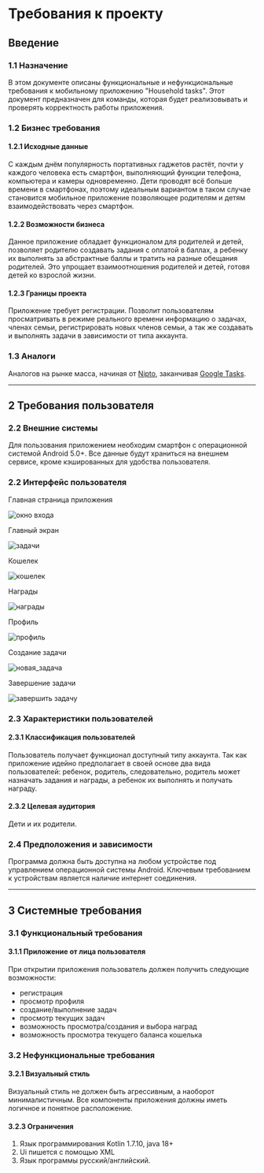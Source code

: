 # Требования к проекту

## Введение

### 1.1 Назначение

В этом документе описаны функциональные и нефункциональные требования к мобильному приложению "Household tasks". Этот документ предназначен для команды, которая будет реализовывать и проверять корректность работы приложения.

### 1.2 Бизнес требования

#### 1.2.1 Исходные данные
С каждым днём популярность портативных гаджетов растёт, почти у каждого человека есть смартфон, выполняющий функции телефона, компьютера и камеры одновременно. Дети проводят всё больше времени в смартфонах, поэтому идеальным вариантом в таком случае становится мобильное приложение позволяющее родителям и детям взаимодействовать через смартфон.
#### 1.2.2 Возможности бизнеса

Данное приложение обладает функционалом для родителей и детей, позволяет родителю создавать задания с оплатой в баллах, а ребенку их выполнять за абстрактные баллы и тратить на разные обещания родителей. Это упрощает взаимоотношения родителей и детей, готовя детей ко взрослой жизни.
#### 1.2.3 Границы проекта

Приложение требует регистрации. Позволит пользователям просматривать в режиме реального времени информацию о задачах, членах семьи, регистрировать новых членов семьи, а так же создавать и выполнять задачи в зависимости от типа аккаунта.

### 1.3 Аналоги

Аналогов на рынке масса, начиная от [Nipto](https://play.google.com/store/apps/details?id=com.nipto.niptoapp), заканчивая [Google Tasks](https://play.google.com/store/apps/details?id=com.google.android.apps.tasks).


---

## 2 Требования пользователя

### 2.2 Внешние системы

Для пользования приложением необходим смартфон с операционной системой Android 5.0+. Все данные будут храниться на внешнем сервисе, кроме кэшированных для удобства пользователя.

### 2.2 Интерфейс пользователя

Главная страница приложения

![окно входа](content/экран_регистрации.png)

Главный экран

![задачи](content/экран_задачи.png)

Кошелек

![кошелек](content/экран_кошелек.png)

Награды

![награды](content/экран_награды.png)

Профиль

![профиль](content/экран_профиль.png)

Создание задачи

![новая_задача](content/экран_новая_задача.png)

Завершение задачи

![завершить задачу](content/экран_завершить_задачу.png)

### 2.3 Характеристики пользователей

#### 2.3.1 Классификация пользователей

Пользователь получает функционал доступный типу аккаунта. Так как приложение идейно предполагает в своей основе два вида пользователей: ребенок, родитель, следовательно, родитель может назначать задания и награды, а ребенок их выполнять и получать награду.

#### 2.3.2 Целевая аудитория

Дети и их родители.

### 2.4 Предположения и зависимости

Программа должна быть доступна на любом устройстве под управлением операционной системы Android. Ключевым требованием к устройствам является наличие интернет соединения.

---

## 3 Системные требования

### 3.1 Функциональный требования

#### 3.1.1 Приложение от лица пользователя

При открытии приложения пользователь должен получить следующие возможности:
* регистрация
* просмотр профиля
* создание/выполнение задач
* просмотр текущих задач
* возможность просмотра/создания и выбора наград
* возможность просмотра текущего баланса кошелька

### 3.2 Нефункциональные требования

#### 3.2.1 Визуальный стиль

Визуальный стиль не должен быть агрессивным, а наоборот минималистичным. Все компоненты приложения должны иметь логичное и понятное расположение.
#### 3.2.3 Ограничения

1. Язык программирования Kotlin 1.7.10, java 18+
2. Ui пишется с помощью XML
3. Язык программы русский/английский.
